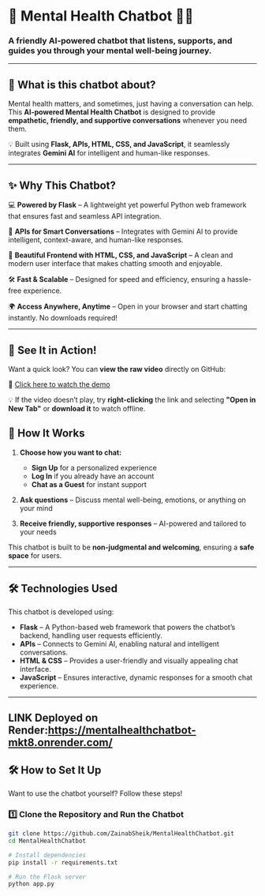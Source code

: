 # 🌿 Mental Health Chatbot 🤖💙  

### A friendly AI-powered chatbot that listens, supports, and guides you through your mental well-being journey.  

---

## 🧠 What is this chatbot about?  
Mental health matters, and sometimes, just having a conversation can help. This **AI-powered Mental Health Chatbot** is designed to provide **empathetic, friendly, and supportive conversations** whenever you need them.  

💡 Built using **Flask, APIs, HTML, CSS, and JavaScript**, it seamlessly integrates **Gemini AI** for intelligent and human-like responses.  

---

## ✨ Why This Chatbot?  

💻 **Powered by Flask** – A lightweight yet powerful Python web framework that ensures fast and seamless API integration.  

🔗 **APIs for Smart Conversations** – Integrates with Gemini AI to provide intelligent, context-aware, and human-like responses.  

🎨 **Beautiful Frontend with HTML, CSS, and JavaScript** – A clean and modern user interface that makes chatting smooth and enjoyable.  

🛠 **Fast & Scalable** – Designed for speed and efficiency, ensuring a hassle-free experience.  

🌍 **Access Anywhere, Anytime** – Open in your browser and start chatting instantly. No downloads required!  

---

## 🎥 See It in Action!  
Want a quick look? You can **view the raw video** directly on GitHub:  

📌 [Click here to watch the demo](https://github.com/ZainabSheik/MentalHealthChatbot/blob/main/chatbot%20working%20video.mp4)  

💡 If the video doesn’t play, try **right-clicking** the link and selecting **"Open in New Tab"** or **download it** to watch offline.  


## 🚀 How It Works  
1. **Choose how you want to chat:**  
   - **Sign Up** for a personalized experience  
   - **Log In** if you already have an account  
   - **Chat as a Guest** for instant support  

2. **Ask questions** – Discuss mental well-being, emotions, or anything on your mind  

3. **Receive friendly, supportive responses** – AI-powered and tailored to your needs  

This chatbot is built to be **non-judgmental and welcoming**, ensuring a **safe space** for users.  

---

## 🛠 Technologies Used  
This chatbot is developed using:  
- **Flask** – A Python-based web framework that powers the chatbot’s backend, handling user requests efficiently.  
- **APIs** – Connects to Gemini AI, enabling natural and intelligent conversations.  
- **HTML & CSS** – Provides a user-friendly and visually appealing chat interface.  
- **JavaScript** – Ensures interactive, dynamic responses for a smooth chat experience.  

---
## LINK Deployed on Render:https://mentalhealthchatbot-mkt8.onrender.com/
## 🛠 How to Set It Up  
Want to use the chatbot yourself? Follow these steps!  

### 1️⃣ Clone the Repository and Run the Chatbot  
```bash
git clone https://github.com/ZainabSheik/MentalHealthChatbot.git
cd MentalHealthChatbot

# Install dependencies
pip install -r requirements.txt

# Run the Flask server
python app.py


